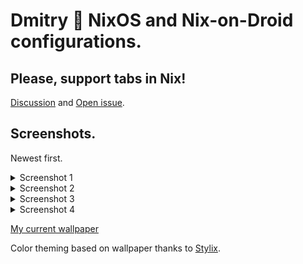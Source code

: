 # Dmitry 🌊 NixOS and Nix-on-Droid configurations.

## Please, support tabs in Nix!

[Discussion](https://github.com/NixOS/nix/pull/2911) and [Open issue](https://github.com/NixOS/nix/issues/7834).

## Screenshots.

Newest first.

<details>
<summary>Screenshot 1</summary>
<img src="https://i.imgur.com/rVFRtST.png" />
<img width=400px src="https://i.imgur.com/eVultId.png" />
<img width=400px src="https://i.imgur.com/NeX9430.png" />
<br><a href="https://i.imgur.com/XG8bA49.jpeg">Wallpaper link</a>
</details>

<details>
<summary>Screenshot 2</summary>
<img src="https://i.imgur.com/6Yfmhcj.png" />
<img width=400px src="https://i.imgur.com/LE4OC55.png" />
<img width=400px src="https://i.imgur.com/cV0EzEw.png" />
<br><a href="https://i.imgur.com/3EL63Ur.jpeg">Wallpaper link</a>
</details>

<details>
<summary>Screenshot 3</summary>
<img src="https://i.imgur.com/6GuplSE.png" />
<img width=400px src="https://i.imgur.com/uU9IM2U.png" />
<img width=400px src="https://i.imgur.com/8JDLZcw.png" />
<br><a href="https://i.imgur.com/Btbcst7.jpeg">Wallpaper link</a>
</details>

<details>
<summary>Screenshot 4</summary>
<img src="https://i.imgur.com/00BTwv7.png" />
<img width=400px src="https://i.imgur.com/51M56xK.png" />
<img width=400px src="https://i.imgur.com/TbW3MGS.png" />
<br><a href="https://i.imgur.com/Q8ZTZCH.png">Wallpaper link</a>
</details>

[My current wallpaper](option/Wallpaper.nix#L12)

Color theming based on wallpaper thanks to [Stylix](https://github.com/danth/stylix).
